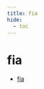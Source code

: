 ```yaml
---
title: fia
hide:
  - toc
---
```


# fia

- [fia](https://cu-esiil.github.io/data-library/library/fia/)  
  <small></small>